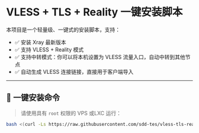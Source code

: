 # VLESS + TLS + Reality 一键安装脚本

本项目是一个轻量级、一键式的安装脚本，支持：

- ✅ 安装 Xray 最新版本
- ✅ 支持 VLESS + Reality 模式
- ✅ 支持中转模式：你可以将本机设置为 VLESS 流量入口，自动中转到其他节点
- ✅ 自动生成 VLESS 连接链接，直接用于客户端导入

---

## 🚀 一键安装命令

> 请使用具有 `root` 权限的 VPS 或LXC 运行：

```bash
bash <(curl -Ls https://raw.githubusercontent.com/sdd-tes/vless-tls-reailty/main/xrayvless.sh)
